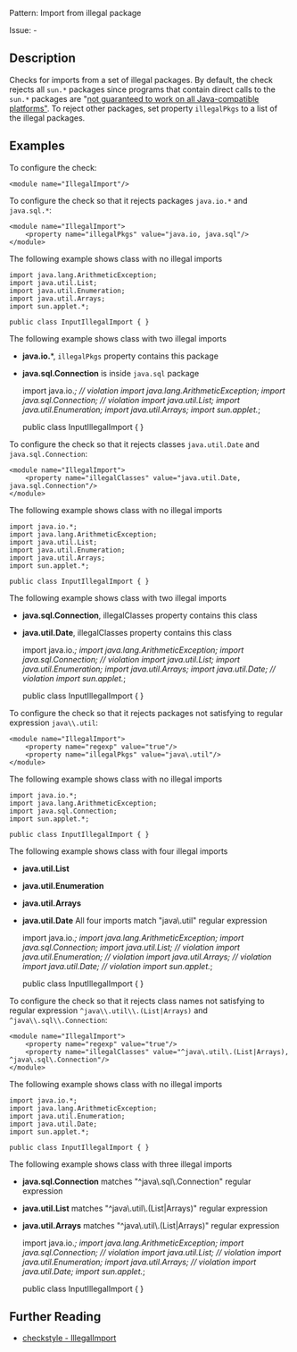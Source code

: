 Pattern: Import from illegal package

Issue: -

## Description

Checks for imports from a set of illegal packages. By default, the check rejects all `sun.*` packages since programs that contain direct calls to the `sun.*` packages are "[not guaranteed to work on all Java-compatible platforms"](http://www.oracle.com/technetwork/java/faq-sun-packages-142232.html). To reject other packages, set property `illegalPkgs` to a list of the illegal packages. 

## Examples

To configure the check: 
    
    
    <module name="IllegalImport"/>
            

To configure the check so that it rejects packages `java.io.*` and `java.sql.*`: 
    
    
    <module name="IllegalImport">
        <property name="illegalPkgs" value="java.io, java.sql"/>
    </module>
            

The following example shows class with no illegal imports 
    
    
    import java.lang.ArithmeticException;
    import java.util.List;
    import java.util.Enumeration;
    import java.util.Arrays;
    import sun.applet.*;
    
    public class InputIllegalImport { }
            

The following example shows class with two illegal imports 

  - **java.io.***, `illegalPkgs` property contains this package
  - **java.sql.Connection** is inside `java.sql` package
    
    
    import java.io.*;           // violation
    import java.lang.ArithmeticException;
    import java.sql.Connection; // violation
    import java.util.List;
    import java.util.Enumeration;
    import java.util.Arrays;
    import sun.applet.*;
    
    public class InputIllegalImport { }
            

To configure the check so that it rejects classes `java.util.Date` and `java.sql.Connection`: 
    
    
    <module name="IllegalImport">
        <property name="illegalClasses" value="java.util.Date, java.sql.Connection"/>
    </module>
            

The following example shows class with no illegal imports 
    
    
    import java.io.*;
    import java.lang.ArithmeticException;
    import java.util.List;
    import java.util.Enumeration;
    import java.util.Arrays;
    import sun.applet.*;
    
    public class InputIllegalImport { }
            

The following example shows class with two illegal imports 

  - **java.sql.Connection**, illegalClasses property contains this class
  - **java.util.Date**, illegalClasses property contains this class
    
    
    import java.io.*;
    import java.lang.ArithmeticException;
    import java.sql.Connection; // violation
    import java.util.List;
    import java.util.Enumeration;
    import java.util.Arrays;
    import java.util.Date;      // violation
    import sun.applet.*;
    
    public class InputIllegalImport { }
            

To configure the check so that it rejects packages not satisfying to regular expression `java\\.util`: 
    
    
    <module name="IllegalImport">
        <property name="regexp" value="true"/>
        <property name="illegalPkgs" value="java\.util"/>
    </module>
            

The following example shows class with no illegal imports 
    
    
    import java.io.*;
    import java.lang.ArithmeticException;
    import java.sql.Connection;
    import sun.applet.*;
    
    public class InputIllegalImport { }
            

The following example shows class with four illegal imports 

  - **java.util.List**
  - **java.util.Enumeration**
  - **java.util.Arrays**
  - **java.util.Date**
All four imports match "java\\.util" regular expression 
    
    
    import java.io.*;
    import java.lang.ArithmeticException;
    import java.sql.Connection;
    import java.util.List;          // violation
    import java.util.Enumeration;   // violation
    import java.util.Arrays;        // violation
    import java.util.Date;          // violation
    import sun.applet.*;
    
    public class InputIllegalImport { }
            

To configure the check so that it rejects class names not satisfying to regular expression `^java\\.util\\.(List|Arrays)` and `^java\\.sql\\.Connection`: 
    
    
    <module name="IllegalImport">
        <property name="regexp" value="true"/>
        <property name="illegalClasses" value="^java\.util\.(List|Arrays), ^java\.sql\.Connection"/>
    </module>
            

The following example shows class with no illegal imports 
    
    
    import java.io.*;
    import java.lang.ArithmeticException;
    import java.util.Enumeration;
    import java.util.Date;
    import sun.applet.*;
    
    public class InputIllegalImport { }
            

The following example shows class with three illegal imports 

  - **java.sql.Connection** matches "^java\\.sql\\.Connection" regular expression
  - **java.util.List** matches "^java\\.util\\.(List|Arrays)" regular expression
  - **java.util.Arrays** matches "^java\\.util\\.(List|Arrays)" regular expression
    
    
    import java.io.*;
    import java.lang.ArithmeticException;
    import java.sql.Connection;     // violation
    import java.util.List;          // violation
    import java.util.Enumeration;
    import java.util.Arrays;        // violation
    import java.util.Date;
    import sun.applet.*;
    
    public class InputIllegalImport { }

## Further Reading

* [checkstyle - IllegalImport](http://checkstyle.sourceforge.net/config_imports.html#IllegalImport)
